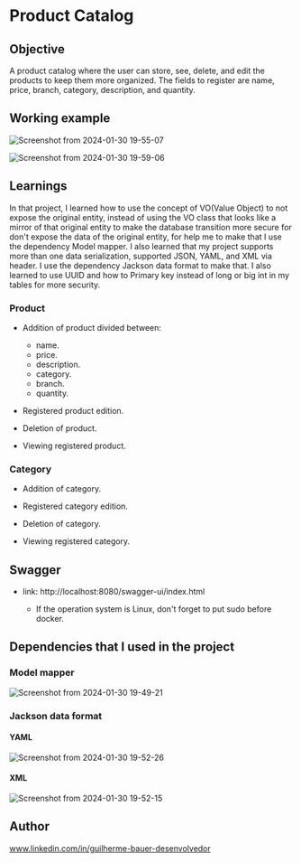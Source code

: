 # Product Catalog                               
          
## Objective         
A product catalog where the user can store, see, delete, and edit the products to keep them more organized. The fields to register are name, price, branch, category, description, and quantity.

## Working example

![Screenshot from 2024-01-30 19-55-07](https://github.com/GuilhermeBauer16/Product-Catalog/assets/123701893/c4d0917c-3584-461c-a740-5db62acf529f)

![Screenshot from 2024-01-30 19-59-06](https://github.com/GuilhermeBauer16/Product-Catalog/assets/123701893/c7068a67-0dfe-479f-abf2-c6c8f37c8d8c)



## Learnings 

In that project, I learned how to use the concept of VO(Value Object) to not expose the original entity, instead of using the VO class that looks like a mirror of that original entity to make the database transition more secure for don't expose the data of the original entity, for help me to make that I use the dependency Model mapper. I also learned that my project supports more than one data serialization, supported JSON, YAML, and XML via header. I use the dependency Jackson data format to make that. I also learned to use UUID and how to Primary key instead of long or big int in my tables for more security.


### Product
* Addition of product divided between:    
  * name.
  * price.
  * description.
  * category.
  * branch.
  * quantity.
   
* Registered product edition.     
  
* Deletion of product.

* Viewing registered product.

 ### Category

* Addition of category.   
  
  
* Registered category edition.     
  
* Deletion of category.

* Viewing registered category.

## Swagger
* link: http://localhost:8080/swagger-ui/index.html

 
  * If the operation system is Linux, don't forget to put sudo before docker.

## Dependencies that I used in the project

### Model mapper

![Screenshot from 2024-01-30 19-49-21](https://github.com/GuilhermeBauer16/Product-Catalog/assets/123701893/eacda546-b024-4f92-86a2-5ea858b71e92)

### Jackson data format

#### YAML
![Screenshot from 2024-01-30 19-52-26](https://github.com/GuilhermeBauer16/Product-Catalog/assets/123701893/f2226aa7-c35f-44b4-8278-cfefa2fc5eb1)

#### XML

![Screenshot from 2024-01-30 19-52-15](https://github.com/GuilhermeBauer16/Product-Catalog/assets/123701893/5978a008-95bb-4d23-afd5-2fa8f3da820d)

## Author
 www.linkedin.com/in/guilherme-bauer-desenvolvedor






